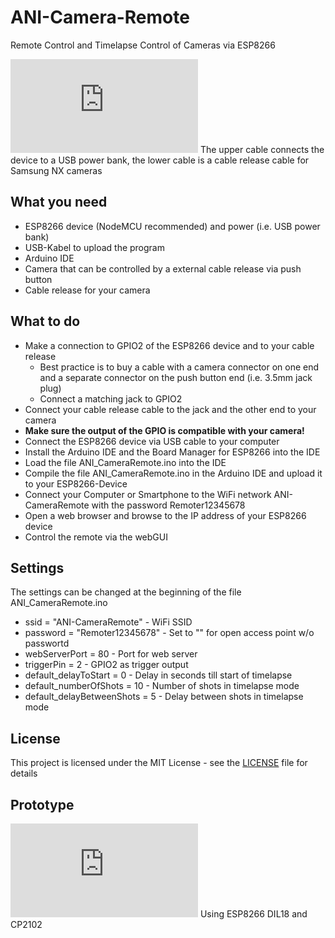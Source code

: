 # ANI-Camera-Remote
Remote Control and Timelapse Control of Cameras via ESP8266

![First Remoter](http://smss.de/BK/index.php?cmd=image&sfpg=VmVyc2NoaWVkZW5lcy8qUmVtb3Rlcl9mZXJ0aWcuanBnKmI1NTRiMjFlZDllNTA1MWRlNDFiODRmY2E3OGRkZWI3MThkMjU0NWY4NWJjOGFmYmQ0ZTdkY2QyZTIzMGNlZTk)
The upper cable connects the device to a USB power bank, the lower cable is a cable release cable for Samsung NX cameras

What you need
-
* ESP8266 device (NodeMCU recommended) and power (i.e. USB power bank)
* USB-Kabel to upload the program
* Arduino IDE
* Camera that can be controlled by a external cable release via push button
* Cable release for your camera

What to do
-
* Make a connection to GPIO2 of the ESP8266 device and to your cable release 
  * Best practice is to buy a cable with a camera connector on one end and a separate connector on the push button end (i.e. 3.5mm jack plug)
  * Connect a matching jack to GPIO2
* Connect your cable release cable to the jack and the other end to your camera  
* __Make sure the output of the GPIO is compatible with your camera!__
* Connect the ESP8266 device via USB cable to your computer
* Install the Arduino IDE and the Board Manager for ESP8266 into the IDE
* Load the file ANI_CameraRemote.ino into the IDE
* Compile the file ANI_CameraRemote.ino in the Arduino IDE and upload it to your ESP8266-Device
* Connect your Computer or Smartphone to the WiFi network ANI-CameraRemote with the password Remoter12345678
* Open a web browser and browse to the IP address of your ESP8266 device
* Control the remote via the webGUI

Settings
-
The settings can be changed at the beginning of the file ANI_CameraRemote.ino
* ssid = "ANI-CameraRemote" - WiFi SSID
* password = "Remoter12345678" - Set to "" for open access point w/o passwortd
* webServerPort = 80 - Port for web server
* triggerPin = 2 - GPIO2 as trigger output
* default_delayToStart = 0 - Delay in seconds till start of timelapse
* default_numberOfShots = 10 - Number of shots in timelapse mode
* default_delayBetweenShots = 5 - Delay between shots in timelapse mode

License
-
This project is licensed under the MIT License - see the [LICENSE](LICENSE) file for details

Prototype
-
![Prototype](http://smss.de/BK/index.php?cmd=image&sfpg=VmVyc2NoaWVkZW5lcy8qUmVtb3Rlcl9Qcm90b3R5cC5qcGcqOGZkOWY1NjFmYjRiOGY5ODdhMWI4OTdlNGZiNzkzNzYwN2I1MTMwNzFkNDUxYjBjZTBmZjhmOThiMzg4MmViYg)
Using ESP8266 DIL18 and CP2102
